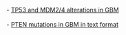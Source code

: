 <p>
- <a href="index.do?case_set_id=gbm_all&tab_index=tab_visualize&action=Submit&genetic_profile_ids=gbm_mutations&genetic_profile_ids=gbm_cna_rae&case_ids=&Z_SCORE_THRESHOLD=1.0&cancer_type_id=gbm&gene_list=TP53+MDM2+MDM4&gene_set_choice=user-defined_list&">TP53 and MDM2/4 alterations in GBM</a>
<br><br>
- <a href="index.do?case_set_id=gbm_3way_complete&tab_index=tab_download&action=Submit&genetic_profile_ids=gbm_mutations&cancer_type_id=gbm&gene_list=PTEN&gene_set_choice=user-defined_list&transpose=1">PTEN mutations in GBM in text format</a>
</p>